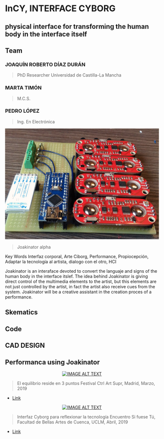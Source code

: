  # InCY, INTERFACE CYBORG
 ## physical interface for transforming the human body in the interface itself
 
## Team
### JOAQUÍN ROBERTO DÍAZ DURÁN
> PhD Researcher Universidad de Castilla-La Mancha
### MARTA TIMÓN
> M.C.S.
### PEDRO LÓPEZ 
> Ing. En Electrónica


<img src="assets/joakinator_apha_ba.png" width="900">

> Joakinator alpha

Key Words
Interfaz corporal, Arte Ciborg, Performance, Propiocepción, Adaptar la tecnología al artista, dialogo con el otro, HCI

Joakinator is an interaface devoted to convert the languaje and signs of the human body in the interface itslef. The idea behind Joakinator is giving direct control of the multimedia elements to the artist, but this elements are not just controlled by the artist, in fact the artist also receive cues from  the system. Joakinator will be a creative assistant in the creation proces of a performance.

## Skematics

## Code

## CAD DESIGN

## Performanca using Joakinator

<div align="center">
  <a href="https://www.youtube.com/watch?v=s2cA5sRCxRI">
   <img src="https://img.youtube.com/vi/s2cA5sRCxRI/0.jpg" alt="IMAGE ALT TEXT">
  </a>
</div>

> El equilibrio reside en 3 puntos
> Festival Ctrl Art Supr, Madrid, Marzo, 2019
* [Link](https://arterobotico.com/el-equilibrio-reside-en-3-puntos/)
 


<div align="center">
  <a href="https://www.youtube.com/watch?v=6gCIS4RPDEY">
   <img src="https://img.youtube.com/vi/6gCIS4RPDEY/0.jpg" alt="IMAGE ALT TEXT">
  </a>
</div>

> Interfaz Cyborg para reflexionar la tecnología
> Encuentro Si fuese Tú, Facultad de Bellas Artes de Cuenca, UCLM, Abril, 2019
* [Link](https://arterobotico.com/interfaz-ciborg-para-reflexionar-la-tecnologia/)


